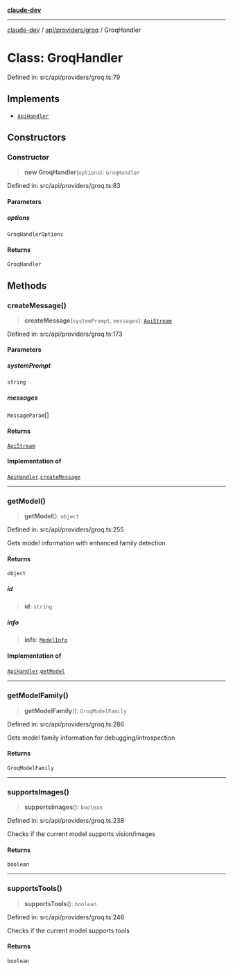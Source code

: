 [**claude-dev**](../../../../README.md)

***

[claude-dev](../../../../README.md) / [api/providers/groq](../README.md) / GroqHandler

# Class: GroqHandler

Defined in: src/api/providers/groq.ts:79

## Implements

- [`ApiHandler`](../../../interfaces/ApiHandler.md)

## Constructors

### Constructor

> **new GroqHandler**(`options`): `GroqHandler`

Defined in: src/api/providers/groq.ts:83

#### Parameters

##### options

`GroqHandlerOptions`

#### Returns

`GroqHandler`

## Methods

### createMessage()

> **createMessage**(`systemPrompt`, `messages`): [`ApiStream`](../../../transform/stream/type-aliases/ApiStream.md)

Defined in: src/api/providers/groq.ts:173

#### Parameters

##### systemPrompt

`string`

##### messages

`MessageParam`[]

#### Returns

[`ApiStream`](../../../transform/stream/type-aliases/ApiStream.md)

#### Implementation of

[`ApiHandler`](../../../interfaces/ApiHandler.md).[`createMessage`](../../../interfaces/ApiHandler.md#createmessage)

***

### getModel()

> **getModel**(): `object`

Defined in: src/api/providers/groq.ts:255

Gets model information with enhanced family detection

#### Returns

`object`

##### id

> **id**: `string`

##### info

> **info**: [`ModelInfo`](../../../../shared/api/interfaces/ModelInfo.md)

#### Implementation of

[`ApiHandler`](../../../interfaces/ApiHandler.md).[`getModel`](../../../interfaces/ApiHandler.md#getmodel)

***

### getModelFamily()

> **getModelFamily**(): `GroqModelFamily`

Defined in: src/api/providers/groq.ts:286

Gets model family information for debugging/introspection

#### Returns

`GroqModelFamily`

***

### supportsImages()

> **supportsImages**(): `boolean`

Defined in: src/api/providers/groq.ts:238

Checks if the current model supports vision/images

#### Returns

`boolean`

***

### supportsTools()

> **supportsTools**(): `boolean`

Defined in: src/api/providers/groq.ts:246

Checks if the current model supports tools

#### Returns

`boolean`
